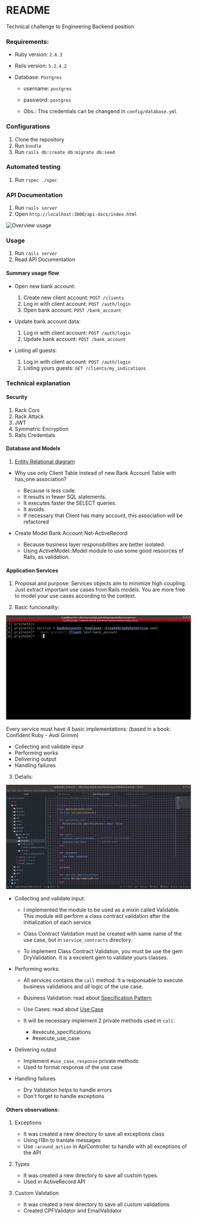# README

Technical challenge to Engineering Backend position

### Requirements:
* Ruby version: `2.6.3`
* Rails version: `5.2.4.2`

* Database: `Postgres`

  - username: `postgres`
  - password: `postgres`

  - Obs.: This credentials can be changend in `config/database.yml`

### Configurations

1. Clone the repository
2. Run `bundle`
3. Run `rails db:create db:migrate db:seed`

### Automated testing
1. Run `rspec ./spec`

### API Documentation
1. Run `rails server`
2. Open `http://localhost:3000/api-docs/index.html`

![Overview usage](api_documentation.gif)

### Usage
1. Run `rails server`
2. Read API Documentation

#### Summary usage flow
  * Open new bank account:

    1. Create new client account: `POST /clients`
    2. Log in with client account: `POST /auth/login`
    3. Open bank account: `POST /bank_account`

  * Update bank account data:
    1. Log in with client account: `POST /auth/login`
    2. Update bank account: `POST /bank_account`

  * Listing all guests:
    1. Log in with client account: `POST /auth/login`
    2. Listing yours guests: `GET /clients/my_indications`

### Technical explanation

#### Security
1. Rack Cors
2. Rack Attack
3. JWT
4. Symmetric Encryption
5. Rails Credentials

#### Database and Models
1. [Entity Relational diagram](erd.pdf)

  - Why use only Client Table instead of new Bank Account Table with has_one association?
    - Because is less code.
    - It results in fewer SQL statements.
    - It executes faster the SELECT queries.
    - It avoids.
    - If necessary that Client has many account, this association will be refactored

  - Create Model Bank Account Not-ActiveRecord
    - Because business layer responsibilities are better isolated.
    - Using ActiveModel::Model module to use some good resources of Rails, as validation.


#### Application Services
1. Proposal and purpose:
Services objects aim to minimize high coupling. Just extract important use cases from Rails models. You are more free to model your use cases according to the context.

2. Basic funcionality:

![Usage eg.](application_services_usage.gif)

Every service must have 4 basic implementations: (based in a book: Confident Ruby - Avdi Grimm)
  - Collecting and validate input
  - Performing works
  - Delivering output
  - Handling failures

3. Details:

![Overview](application_services_overview.gif)

  - Collecting and validate input:
    - I implemented the module to be used as a mixin called Validable. This module will perform a class contract validation after the initialization of each service.

    - Class Contract Validation must be created with same name of the use case, but in `service_contracts` directory.

    - To implement Class Contract Validation, you must be use the gem DryValidation. It is a excelent gem to validate yours classes.

  - Performing works:
    - All services contains the `call` method. It a responsable to execute business validations and all logic of the use case.

    - Business Validation: read about [Specification Pattern](https://martinfowler.com/apsupp/spec.pdf)

    - Use Cases: read about [Use Case](https://martinfowler.com/bliki/UseCase.html)

    - It will be necessary implement 2 private methods used in `call`:
      - #execute_specifications
      - #execute_use_case

  - Delivering output
    - Implement `#use_case_response` private methods
    - Used to format response of the use case

  - Handling failures
    - Dry Validation helps to handle errors
    - Don't forget to handle exceptions

#### Others observations:
1. Exceptions
    - It was created a new directory to save all exceptions class
    - Using I18n to tranlate messages
    - Use `:around_action` in ApiController to handle with all exceptions of the API

2. Types
    - It was created a new directory to save all custom types.
    - Used in ActiveRecord API

3. Custom Validation
    - It was created a new directory to save all custom validations
    - Created CPFValidator and EmailValidator
